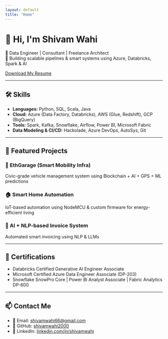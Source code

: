 ```yaml
---
layout: default
title: "Home"
---
```


# 👋 Hi, I'm Shivam Wahi

🚀 Data Engineer | Consultant | Freelance Architect  
🧠 Building scalable pipelines & smart systems using Azure, Databricks, Spark & AI

[Download My Resume](assets/Shivam_Resume.pdf)

---

## 🛠 Skills
- **Languages:** Python, SQL, Scala, Java
- **Cloud:** Azure (Data Factory, Databricks), AWS (Glue, Redshift), GCP (BigQuery)
- **Tools:** Spark, Kafka, Snowflake, Airflow, Power BI, Microsoft Fabric
- **Data Modeling & CI/CD:** Hackolade, Azure DevOps, AutoSys, Git

---

## 💼 Featured Projects

### 🚗 EthGarage (Smart Mobility Infra)
Civic-grade vehicle management system using Blockchain + AI + GPS + ML predictions

### 🏠 Smart Home Automation
IoT-based automation using NodeMCU & custom firmware for energy-efficient living

### 🧠 AI + NLP-based Invoice System
Automated smart invoicing using NLP & LLMs

---

## 🧾 Certifications
- Databricks Certified Generative AI Engineer Associate  
- Microsoft Certified Azure Data Engineer Associate (DP-203)  
- Snowflake SnowPro Core | Power BI Analyst Associate | Fabric Analytics DP-600  

---

## 📫 Contact Me
- 📧 Email: shivamwahi66@gmail.com  
- 💼 GitHub: [shivamwahi2000](https://github.com/shivamwahi2000)  
- 🔗 LinkedIn: [linkedin.com/in/shivamwahi](https://linkedin.com/in/shivamwahi)
